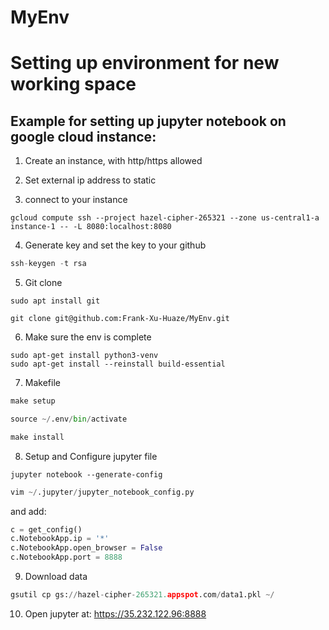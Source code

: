 # MyEnv

Setting up environment for new working space
============================================

Example for setting up jupyter notebook on google cloud instance:
-----------------------------------------------------------------

1. Create an instance, with http/https allowed

2. Set external ip address to static

3. connect to your instance
```
gcloud compute ssh --project hazel-cipher-265321 --zone us-central1-a instance-1 -- -L 8080:localhost:8080
```

4. Generate key and set the key to your github
```python
ssh-keygen -t rsa
```

5. Git clone
```
sudo apt install git

git clone git@github.com:Frank-Xu-Huaze/MyEnv.git
```

6. Make sure the env is complete
```
sudo apt-get install python3-venv
sudo apt-get install --reinstall build-essential
```

7. Makefile
```python
make setup

source ~/.env/bin/activate

make install
```

8. Setup and Configure jupyter file
```
jupyter notebook --generate-config
```
```python
vim ~/.jupyter/jupyter_notebook_config.py
```

and add:

```python
c = get_config()
c.NotebookApp.ip = '*'
c.NotebookApp.open_browser = False
c.NotebookApp.port = 8888
```

9. Download data
```python
gsutil cp gs://hazel-cipher-265321.appspot.com/data1.pkl ~/
```

10. Open jupyter at: https://35.232.122.96:8888
